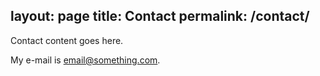 layout: page
title: Contact
permalink: /contact/
---

Contact content goes here.

My e-mail is [email@something.com](mailto:email@something.com).
